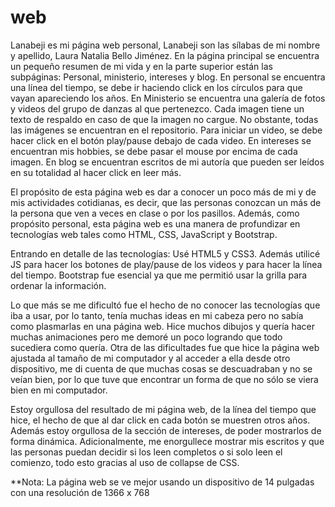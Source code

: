 # web
Lanabeji es mi página web personal, Lanabeji son las sílabas de mi nombre y apellido, Laura Natalia Bello Jiménez.
En la página principal se encuentra un pequeño resumen de mi vida y en la parte superior están las subpáginas: Personal, ministerio, intereses y blog.
En personal se encuentra una línea del tiempo, se debe ir haciendo click en los círculos para que vayan apareciendo los años.
En Ministerio se encuentra una galería de fotos y videos del grupo de danzas al que pertenezco. Cada imagen tiene un texto de respaldo en caso
de que la imagen no cargue. No obstante, todas las imágenes se encuentran en el repositorio. Para iniciar un video, se debe hacer click en el
botón play/pause debajo de cada video.
En intereses se encuentran mis hobbies, se debe pasar el mouse por encima de cada imagen.
En blog se encuentran escritos de mi autoría que pueden ser leídos en su totalidad al hacer click en leer más.

El propósito de esta página web es dar a conocer un poco más de mi y de mis actividades cotidianas, es decir, que las personas conozcan un 
más de la persona que ven a veces en clase o por los pasillos. Además, como propósito personal, esta página web es una manera de profundizar
en tecnologías web tales como HTML, CSS, JavaScript y Bootstrap.

Entrando en detalle de las tecnologías:
Usé HTML5 y CSS3.
Además utilicé JS para hacer los botones de play/pause de los videos y para hacer la línea del tiempo.
Bootstrap fue esencial ya que me permitió usar la grilla para ordenar la información.

Lo que más se me dificultó fue el hecho de no conocer las tecnologías que iba a usar, por lo tanto, tenía muchas ideas en mi cabeza pero no
sabía como plasmarlas en una página web. Hice muchos dibujos y quería hacer muchas animaciones pero me demoré un poco logrando que todo
sucediera como quería.
Otra de las dificultades fue que hice la página web ajustada al tamaño de mi computador y al acceder a ella desde otro dispositivo, me di
cuenta de que muchas cosas se descuadraban y no se veían bien, por lo que tuve que encontrar un forma de que no sólo se viera bien en mi
computador.

Estoy orgullosa del resultado de mi página web, de la línea del tiempo que hice, el hecho de que al dar click en cada botón se muestren
otros años. Además estoy orgullosa de la sección de intereses, de poder mostrarlos de forma dinámica.
Adicionalmente, me enorgullece mostrar mis escritos y que las personas puedan decidir si los leen completos o si solo leen el comienzo, 
todo esto gracias al uso de collapse de CSS.

**Nota: La página web se ve mejor usando un dispositivo de 14 pulgadas con una resolución de 1366 x 768 
